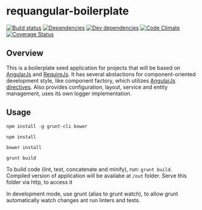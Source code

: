 requangular-boilerplate
===================

[![Build status](https://api.travis-ci.org/shustariov-andrey/angularjs-requirejs.png?branch=master)](https://travis-ci.org/shustariov-andrey/angularjs-requirejs) [![Dependencies](https://david-dm.org/shustariov-andrey/angularjs-requirejs.png)](https://david-dm.org/shustariov-andrey/angularjs-requirejs) [![Dev dependencies](https://david-dm.org/shustariov-andrey/angularjs-requirejs/dev-status.png)](https://david-dm.org/shustariov-andrey/angularjs-requirejs#info=devDependencies) [![Code Climate](https://codeclimate.com/github/shustariov-andrey/angularjs-requirejs.png)](https://codeclimate.com/github/shustariov-andrey/angularjs-requirejs) [![Coverage Status](https://coveralls.io/repos/shustariov-andrey/angularjs-requirejs/badge.png?branch=master)](https://coveralls.io/r/shustariov-andrey/angularjs-requirejs?branch=master)

Overview
--------

This is a boilerplate seed application for projects that will be based on [AngularJs](http://www.angularjs.org/) and [RequireJs](http://requirejs.org/). It has several abstactions for component-oriented development style, like component factory, which utilizes [AngularJs directives](https://docs.angularjs.org/guide/directive). Also provides configuration, layout, service and entity management, uses its own logger implementation.


Usage
--------

`npm install -g grunt-cli bower`

`npm install`

`bower install`

`grunt build`

To build code (lint, test, concatenate and minify), run: `grunt build`. Compiled version of application will be availabe at `/out` folder. Serve this folder via http, to access it

In development mode, use grunt (alias to grunt watch), to allow grunt automatically watch changes ant run linters and tests.
